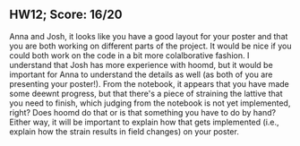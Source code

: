 ## HW12; Score: 16/20

Anna and Josh, it looks like you have a good layout for your poster and that you are both working on different parts of the project. It would be nice if you could both work on the code in a bit more colalborative fashion. I understand that Josh has more experience with hoomd, but it would be important for Anna to understand the details as well (as both of you are presenting your poster!). From the notebook, it appears that you have made some deewnt progress, but that there's a piece of straining the lattive that you need to finish, which judging from the notebook is not yet implemented, right? Does hoomd do that or is that something you have to do by hand? Either way, it will be important to explain how that gets implemented (i.e., explain how the strain results in field changes) on your poster.
